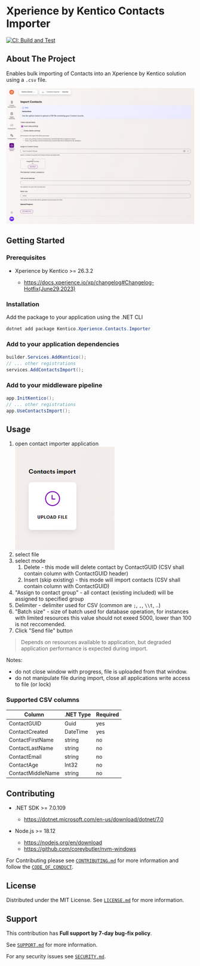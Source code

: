 # Xperience by Kentico Contacts Importer

[![CI: Build and Test](https://github.com/Kentico/xperience-by-kentico-contacts-importer/actions/workflows/ci.yml/badge.svg?branch=main)](https://github.com/Kentico/xperience-by-kentico-contacts-importer/actions/workflows/ci.yml)

## About The Project

Enables bulk importing of Contacts into an Xperience by Kentico solution using a `.csv` file.

![View of the Import Upload dashboard](https://raw.githubusercontent.com/Kentico/xperience-by-kentico-contacts-importer/main/images/screenshot-upload.jpg)

## Getting Started

### Prerequisites

- Xperience by Kentico >= 26.3.2

  - <https://docs.xperience.io/xp/changelog#Changelog-Hotfix(June29,2023)>

### Installation

Add the package to your application using the .NET CLI

```powershell
dotnet add package Kentico.Xperience.Contacts.Importer
```

### Add to your application dependencies

```csharp
builder.Services.AddKentico();
// ... other registrations
services.AddContactsImport();
```

### Add to your middleware pipeline

```csharp
app.InitKentico();
// ... other registrations
app.UseContactsImport();
```

## Usage

1. open contact importer application <br>
   ![ContactImporterApplication](./images/ContactImporterApplication.png)
1. select file
1. select mode
   1. Delete - this mode will delete contact by ContactGUID (CSV shall contain column with ContactGUID header)
   1. Insert (skip existing) - this mode will import contacts (CSV shall contain column with ContactGUID)
1. "Assign to contact group" - all contact (existing included) will be assigned to specified group
1. Delimiter - delimiter used for CSV (common are `;`, `,`, `\\t`, ..)
1. "Batch size" - size of batch used for database operation, for instances with limited resources this value should not exeed 5000, lower than 100 is not reccomended.
1. Click "Send file" button

> Depends on resources available to application, but degraded application performance is expected during import.

Notes:

- do not close window with progress, file is uploaded from that window.
- do not manipulate file during import, close all applications write access to file (or lock)

### Supported CSV columns

| Column            | .NET Type | Required |
| ----------------- | --------- | -------- |
| ContactGUID       | Guid      | yes      |
| ContactCreated    | DateTime  | yes      |
| ContactFirstName  | string    | no       |
| ContactLastName   | string    | no       |
| ContactEmail      | string    | no       |
| ContactAge        | Int32     | no       |
| ContactMiddleName | string    | no       |

## Contributing

- .NET SDK >= 7.0.109

  - <https://dotnet.microsoft.com/en-us/download/dotnet/7.0>

- Node.js >= 18.12

  - <https://nodejs.org/en/download>
  - <https://github.com/coreybutler/nvm-windows>

For Contributing please see [`CONTRIBUTING.md`](https://github.com/Kentico/.github/blob/main/CONTRIBUTING.md) for more information and follow the [`CODE_OF_CONDUCT`](https://github.com/Kentico/.github/blob/main/CODE_OF_CONDUCT.md).

## License

Distributed under the MIT License. See [`LICENSE.md`](./LICENSE.md) for more information.

## Support

This contribution has **Full support by 7-day bug-fix policy**.

See [`SUPPORT.md`](https://github.com/Kentico/.github/blob/main/SUPPORT.md#full-support) for more information.

For any security issues see [`SECURITY.md`](https://github.com/Kentico/.github/blob/main/SECURITY.md).
